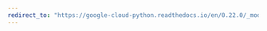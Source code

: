 ```yaml
---
redirect_to: "https://google-cloud-python.readthedocs.io/en/0.22.0/_modules/google/cloud/language/connection.html"
---
```

